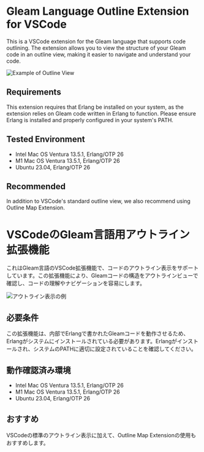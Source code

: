 # Gleam Language Outline Extension for VSCode

This is a VSCode extension for the Gleam language that supports code outlining. The extension allows you to view the structure of your Gleam code in an outline view, making it easier to navigate and understand your code.

![Example of Outline View](image/screen1.jpg)

## Requirements

This extension requires that Erlang be installed on your system, as the extension relies on Gleam code written in Erlang to function. Please ensure Erlang is installed and properly configured in your system's PATH.

## Tested Environment

- Intel Mac OS Ventura 13.5.1, Erlang/OTP 26
- M1 Mac OS Ventura 13.5.1, Erlang/OTP 26
- Ubuntu 23.04, Erlang/OTP 26

## Recommended

In addition to VSCode's standard outline view, we also recommend using Outline Map Extension.

# VSCodeのGleam言語用アウトライン拡張機能

これはGleam言語のVSCode拡張機能で、コードのアウトライン表示をサポートしています。この拡張機能により、Gleamコードの構造をアウトラインビューで確認し、コードの理解やナビゲーションを容易にします。

![アウトライン表示の例](image/screen1.jpg)

## 必要条件

この拡張機能は、内部でErlangで書かれたGleamコードを動作させるため、Erlangがシステムにインストールされている必要があります。Erlangがインストールされ、システムのPATHに適切に設定されていることを確認してください。

## 動作確認済み環境

- Intel Mac OS Ventura 13.5.1, Erlang/OTP 26
- M1 Mac OS Ventura 13.5.1, Erlang/OTP 26
- Ubuntu 23.04, Erlang/OTP 26

## おすすめ

VSCodeの標準のアウトライン表示に加えて、Outline Map Extensionの使用もおすすめします。
